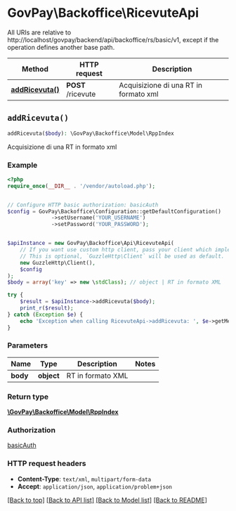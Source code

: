 # GovPay\Backoffice\RicevuteApi

All URIs are relative to http://localhost/govpay/backend/api/backoffice/rs/basic/v1, except if the operation defines another base path.

| Method | HTTP request | Description |
| ------------- | ------------- | ------------- |
| [**addRicevuta()**](RicevuteApi.md#addRicevuta) | **POST** /ricevute | Acquisizione di una RT in formato xml |


## `addRicevuta()`

```php
addRicevuta($body): \GovPay\Backoffice\Model\RppIndex
```

Acquisizione di una RT in formato xml

### Example

```php
<?php
require_once(__DIR__ . '/vendor/autoload.php');


// Configure HTTP basic authorization: basicAuth
$config = GovPay\Backoffice\Configuration::getDefaultConfiguration()
              ->setUsername('YOUR_USERNAME')
              ->setPassword('YOUR_PASSWORD');


$apiInstance = new GovPay\Backoffice\Api\RicevuteApi(
    // If you want use custom http client, pass your client which implements `GuzzleHttp\ClientInterface`.
    // This is optional, `GuzzleHttp\Client` will be used as default.
    new GuzzleHttp\Client(),
    $config
);
$body = array('key' => new \stdClass); // object | RT in formato XML

try {
    $result = $apiInstance->addRicevuta($body);
    print_r($result);
} catch (Exception $e) {
    echo 'Exception when calling RicevuteApi->addRicevuta: ', $e->getMessage(), PHP_EOL;
}
```

### Parameters

| Name | Type | Description  | Notes |
| ------------- | ------------- | ------------- | ------------- |
| **body** | **object**| RT in formato XML | |

### Return type

[**\GovPay\Backoffice\Model\RppIndex**](../Model/RppIndex.md)

### Authorization

[basicAuth](../../README.md#basicAuth)

### HTTP request headers

- **Content-Type**: `text/xml`, `multipart/form-data`
- **Accept**: `application/json`, `application/problem+json`

[[Back to top]](#) [[Back to API list]](../../README.md#endpoints)
[[Back to Model list]](../../README.md#models)
[[Back to README]](../../README.md)
